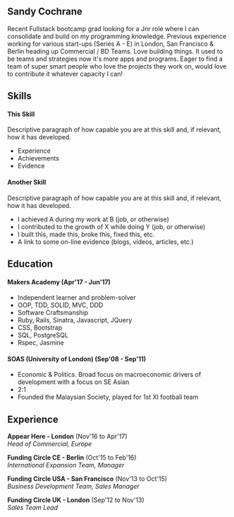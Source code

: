## Sandy Cochrane

Recent Fullstack bootcamp grad looking for a Jnr role where I can consolidate and build on my programming knowledge. Previous experience working for various start-ups (Series A - E) in London, San Francisco & Berlin heading up Commercial / BD Teams. Love building things. It used to be teams and strategies now it's more apps and programs. Eager to find a team of super smart people who love the projects they work on, would love to contribute it whatever capacity I can!    

## Skills

#### This Skill

Descriptive paragraph of how capable you are at this skill and, if relevant, how it has developed.

- Experience
- Achievements
- Evidence

#### Another Skill

Descriptive paragraph of how capable you are at this skill and, if relevant, how it has developed.

- I achieved A during my work at B (job, or otherwise)
- I contributed to the growth of X while doing Y (job, or otherwise)
- I built this, made this, broke this, fixed this, etc.
- A link to some on-line evidence (blogs, videos, articles, etc.)

## Education

#### Makers Academy (Apr'17 - Jun'17)

- Independent learner and problem-solver
- OOP, TDD, SOLID, MVC, DDD
- Software Craftsmanship
- Ruby, Rails, Sinatra, Javascript, JQuery
- CSS, Bootstrap
- SQL, PostgreSQL
- Rspec, Jasmine

#### SOAS (University of London) (Sep'08 - Sep'11)

- Economic & Politics. Broad focus on macroeconomic drivers of development with a focus on SE Asian
- 2:1
- Founded the Malaysian Society, played for 1st XI football team


## Experience

**Appear Here - London** (Nov'16 to Apr'17)    
*Head of Commercial, Europe*  

**Funding Circle CE - Berlin** (Oct'15 to Feb'16)   
*International Expansion Team, Manager*  

**Funding Circle USA - San Francisco** (Nov'13 to Oct'15)   
*Business Development Team, Sales Manager*  

**Funding Circle UK - London** (Sep'12 to Nov'13)   
*Sales Team Lead*  
